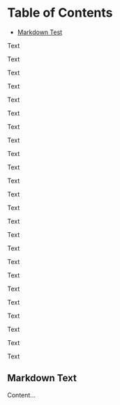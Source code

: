 # Table of Contents
- [Markdown Test](#jump-point)

Text

Text

Text

Text

Text

Text

Text

Text

Text

Text

Text

Text

Text

Text

Text

Text

Text

Text

Text

Text

Text

Text

Text

Text

<a id="jump-point"></a>
## Markdown Text

Content...
